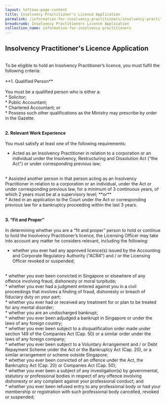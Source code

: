 ```yaml
---
layout: leftnav-page-content
title: Insolvency Practitioner's Licence Application
permalink: /information-for-insolvency-practitioners/insolvency-practitioners-licence-application/
breadcrumb: Insolvency Practitioners Licence Application
collection_name: information-for-insolvency-practitioners
---
```


Insolvency Practitioner's Licence Application
---
<br>
To be eligible to hold an Insolvency Practitioner’s licence, you must fulfil the following criteria:
<br><br>**1. Qualified Person**
<br><br>
You must be a qualified person who is either a:<br>
*	Solicitor;<br>
*	Public Accountant;<br>
*	Chartered Accountant; or<br>
*	Possess such other qualifications as the Ministry may prescribe by order in the Gazette.
<br><br>

**2. Relevant Work Experience**
<br><br>
You must satisfy at least one of the following requirements:
<br>
* Acted as an Insolvency Practitioner in relation to a corporation or an individual under the Insolvency, Restructuring and Dissolution Act ("the Act") or under corresponding previous law;
<br>
* Assisted another person in that person acting as an Insolvency Practitioner in relation to a corporation or an individual, under the Act or under corresponding previous law, for a minimum of 3 continuous years, of which 2 years must be at a supervisory level; **or**
<br>
* Acted in an application to the Court under the Act or corresponding previous law for a bankruptcy proceeding within the last 3 years.
<br><br>

**3. “Fit and Proper”**
<br><br>
In determining whether you are a “fit and proper” person to hold or continue to hold the Insolvency Practitioner’s licence, the Licensing Officer may take into account any matter he considers relevant, including the following:
<br>
* whether you ever had any approved licence(s) issued by the Accounting and Corporate Regulatory Authority ("ACRA") and / or the Licensing Officer revoked or suspended;
<br>
* whether you ever been convicted in Singapore or elsewhere of any offence involving fraud, dishonesty or moral turpitude;
<br>
* whether you ever had a judgment entered against you in a civil proceedings that involves a finding of fraud, dishonesty or breach of fiduciary duty on your part;
<br>
* whether you ever had or received any treatment for or plan to be treated for any mental disorder;
<br>
* whether you are an undischarged bankrupt;
<br>
* whether you ever been adjudged a bankrupt in Singapore or under the laws of any foreign country;
<br>
* whether you ever been subject to a disqualification order made under section 149 of the Companies Act (Cap. 50) or a similar order under the laws of any foreign company;
<br>
* whether you ever been subject to a Voluntary Arrangement and / or Debt Repayment Scheme under the Act or the Bankruptcy Act (Cap. 20), or a similar arrangement or scheme outside Singapore; 
<br>
* whether you ever been convicted of an offence under the Act, the Bankruptcy Act (Cap. 20) or Companies Act (Cap. 50); 
<br>
* whether you ever been a subject of any investigation(s) by governmental, statutory or professional bodies in respect of any offence involving dishonesty or any complaint against your professional conduct; and 
<br>
* whether you ever been refused entry to any professional body or had your membership or registration with such professional body cancelled, revoked or suspended;
<br>
